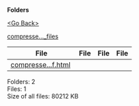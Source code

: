 **Folders**

[&lt;Go Back&gt;](../right.html)

[compresse...\_files](compressed.tracemonkey-pldi-09.pdf_files/right.html)

<table><thead><tr class="header"><th><strong>File</strong></th><th><strong>File</strong></th><th><strong>File</strong></th><th><strong>File</strong></th></tr></thead><tbody><tr class="odd"><td><a href="compressed.tracemonkey-pldi-09.pdf.html">compresse...f.html</a> </td><td></td><td></td><td></td></tr></tbody></table>

Folders: 2  
Files: 1  
Size of all files: 80212 KB
